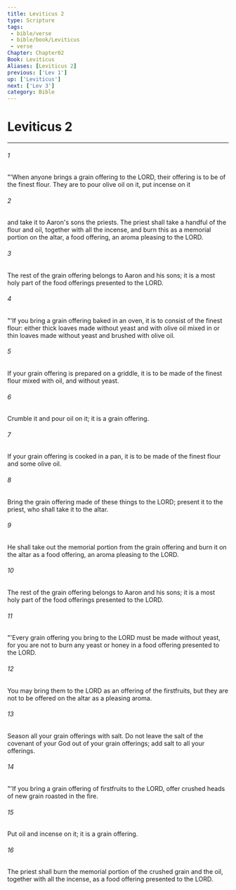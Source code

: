 ```yaml
---
title: Leviticus 2
type: Scripture
tags:
 - bible/verse
 - bible/book/Leviticus
 - verse
Chapter: Chapter02
Book: Leviticus
Aliases: [Leviticus 2]
previous: ['Lev 1']
up: ['Leviticus']
next: ['Lev 3']
category: Bible
---
```

# Leviticus 2

***


###### 1 
"'When anyone brings a grain offering to the LORD, their offering is to be of the finest flour. They are to pour olive oil on it, put incense on it 

###### 2 
and take it to Aaron's sons the priests. The priest shall take a handful of the flour and oil, together with all the incense, and burn this as a memorial portion on the altar, a food offering, an aroma pleasing to the LORD. 

###### 3 
The rest of the grain offering belongs to Aaron and his sons; it is a most holy part of the food offerings presented to the LORD. 

###### 4 
"'If you bring a grain offering baked in an oven, it is to consist of the finest flour: either thick loaves made without yeast and with olive oil mixed in or thin loaves made without yeast and brushed with olive oil. 

###### 5 
If your grain offering is prepared on a griddle, it is to be made of the finest flour mixed with oil, and without yeast. 

###### 6 
Crumble it and pour oil on it; it is a grain offering. 

###### 7 
If your grain offering is cooked in a pan, it is to be made of the finest flour and some olive oil. 

###### 8 
Bring the grain offering made of these things to the LORD; present it to the priest, who shall take it to the altar. 

###### 9 
He shall take out the memorial portion from the grain offering and burn it on the altar as a food offering, an aroma pleasing to the LORD. 

###### 10 
The rest of the grain offering belongs to Aaron and his sons; it is a most holy part of the food offerings presented to the LORD. 

###### 11 
"'Every grain offering you bring to the LORD must be made without yeast, for you are not to burn any yeast or honey in a food offering presented to the LORD. 

###### 12 
You may bring them to the LORD as an offering of the firstfruits, but they are not to be offered on the altar as a pleasing aroma. 

###### 13 
Season all your grain offerings with salt. Do not leave the salt of the covenant of your God out of your grain offerings; add salt to all your offerings. 

###### 14 
"'If you bring a grain offering of firstfruits to the LORD, offer crushed heads of new grain roasted in the fire. 

###### 15 
Put oil and incense on it; it is a grain offering. 

###### 16 
The priest shall burn the memorial portion of the crushed grain and the oil, together with all the incense, as a food offering presented to the LORD. 
